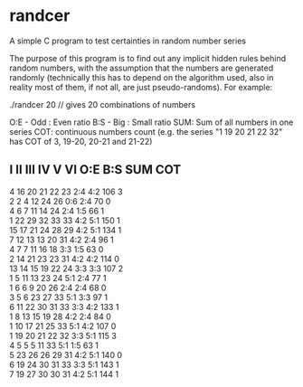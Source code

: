 # randcer

A simple C program to test certainties in random number series

The purpose of this program is to find out any implicit hidden rules behind random numbers, with the assumption that the numbers are generated randomly (technically this has to depend on the algorithm used, also in reality most of them, if not all, are just pseudo-randoms). For example:

./randcer 20 // gives 20 combinations of numbers

O:E - Odd : Even ratio
B:S - Big : Small ratio
SUM: Sum of all numbers in one series
COT: continuous numbers count (e.g. the series "1	19	20	21	22	32" has COT of 3, 19-20, 20-21 and 21-22)


I	II	III	IV	V	VI	O:E	B:S	SUM	COT
-----------------------------------------------------------------------------
4	16	20	21	22	23	2:4	4:2	106	3	
2	2	4	12	24	26	0:6	2:4	70	0	
4	6	7	11	14	24	2:4	1:5	66	1	
1	22	29	32	33	33	4:2	5:1	150	1	
15	17	21	24	28	29	4:2	5:1	134	1	
7	12	13	13	20	31	4:2	2:4	96	1	
4	7	7	11	16	18	3:3	1:5	63	0	
2	14	21	23	23	31	4:2	4:2	114	0	
13	14	15	19	22	24	3:3	3:3	107	2	
1	5	11	13	23	24	5:1	2:4	77	1	
1	6	6	9	20	26	2:4	2:4	68	0	
3	5	6	23	27	33	5:1	3:3	97	1	
6	11	22	30	31	33	3:3	4:2	133	1	
1	8	13	15	19	28	4:2	2:4	84	0	
1	10	17	21	25	33	5:1	4:2	107	0	
1	19	20	21	22	32	3:3	5:1	115	3	
4	5	5	5	11	33	5:1	1:5	63	1	
5	23	26	26	29	31	4:2	5:1	140	0	
6	19	24	30	31	33	3:3	5:1	143	1	
7	19	27	30	30	31	4:2	5:1	144	1

